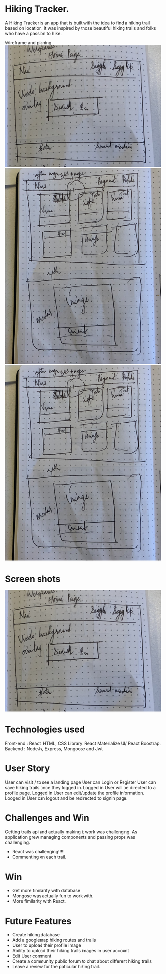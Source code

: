 # Hiking Tracker.
 A Hiking Tracker is an app that is built with the idea to find a hiking trail based on location. It was inspired by those beautiful hiking trails and folks who have a passion to hike.
 
Wireframe and planing.
![](https://github.com/coderkarma/hiking-tracker/blob/master/Screen%20Shot%202019-04-11%20at%205.48.41%20PM.png)
![](https://github.com/coderkarma/hiking-tracker/blob/master/wireframe2.png)
![](https://github.com/coderkarma/hiking-tracker/blob/master/wireframe2.png)

# Screen shots

![](https://github.com/coderkarma/hiking-tracker/blob/master/Screen%20Shot%202019-04-11%20at%205.48.41%20PM.png)


# Technologies used
Front-end : React, HTML, CSS
Library: React Materialize UI/ React Boostrap.
Backend : NodeJs, Express, Mongoose and Jwt


# User Story 

User can visit / to see a landing page
User can Login or Register
User can save hiking trails once they logged in.
Logged in User will be directed to a profile page.
Logged in User can edit/update the profile information.
Looged in User can logout and be redirected to signin page.


# Challenges and Win 
Getting trails api and actually making it work was challenging. As application grew managing components and passing props was challenging.
- React was challenging!!!!!
- Commenting on each trail.

# Win 
- Get more fimilarity with database 
- Mongose was actually fun to work with.
- More fimilarity with React.

# Future Features
- Create hiking database 
- Add a googlemap  hiking routes and trails
- User to upload their profile image
- Ability to  upload their hiking trails images in user account
- Edit User comment
- Create a community public forum to chat about different hiking trails
- Leave a review for the paticular hiking trail.

